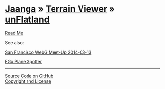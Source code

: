 [Jaanga](../../index.html ) &raquo; [Terrain Viewer]( ../index.html ) &raquo; [unFlatland]( ./index.html )
================================================================================================

<p id=rm >
	<a href=JavaScript:displayPage("readme.md",rm); >Read Me</a>
</p>


See also:  

[San Francisco WebG Meet-Up 2014-03-13]( http://jaanga.github.io/events/sf-webgl-2014-03-13/readme-reader.html )


[FGx Plane Spotter]( ../../fgx-plane-spotter/index.html )  
  

<!--
<p id=def >
	<a href=JavaScript:displayPage("test-folder-def/readme.md",def); >test-folder-def Read Me</a>
</p>
-->

****

[Source Code on GitHub]( https://github.com/jaanga/terrain-viewer/tree/gh-pages/un-flatland/ )  
[Copyright and License]( https://github.com/jaanga/jaanga.github.io/blob/master/jaanga-copyright-and-mit-license.md )